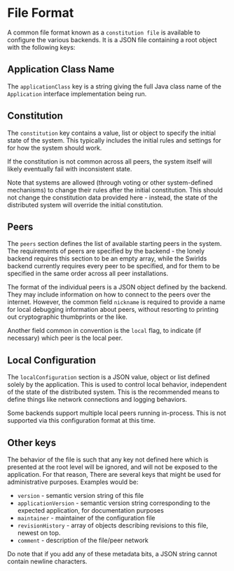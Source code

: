 # File Format

A common file format known as a `constitution file` is available to configure the various backends. It is a JSON file containing a root object with the following keys:

## Application Class Name

The `applicationClass` key is a string giving the full Java class name of the `Application` interface implementation being run.

## Constitution

The `constitution` key contains a value, list or object to specify the initial state of the system. This typically includes the initial rules and settings for for how the system should work.

If the constitution is not common across all peers, the system itself will likely eventually fail with inconsistent state.

Note that systems are allowed (through voting or other system-defined mechanisms) to change their rules after the initial constitution. This should not change the constitution data provided here - instead, the state of the distributed system will override the initial constitution.

## Peers

The `peers` section defines the list of available starting peers in the system. The requirements of peers are specified by the backend - the lonely backend requires this section to be an empty array, while the Swirlds backend currently requires every peer to be specified, and for them to be specified in the same order across all peer installations.

The format of the individual peers is a JSON object defined by the backend. They may include information on how to connect to the peers over the internet.  However, the common field `nickname` is required to provide a name for local debugging information about peers, without resorting to printing out cryptographic thumbprints or the like.

Another field common in convention is the `local` flag, to indicate (if necessary) which peer is the local peer.

## Local Configuration

The `localConfiguration` section is a JSON value, object or list defined solely by the application. This is used to control local behavior, independent of the state of the distributed system. This is the recommended means to define things like network connections and logging behaviors.

Some backends support multiple local peers running in-process. This is not supported via this configuration format at this time.

## Other keys

The behavior of the file is such that any key not defined here which is presented at the root level will be ignored, and will not be exposed to the application. For that reason, There are several keys that might be used for administrative purposes. Examples would be:

- `version` - semantic version string of this file
- `applicationVersion` - semantic version string corresponding to the expected application, for documentation purposes
- `maintainer` - maintainer of the configuration file
- `revisionHistory` - array of objects describing revisions to this file, newest on top.
- `comment` - description of the file/peer network

Do note that if you add any of these metadata bits, a JSON string cannot contain newline characters.
